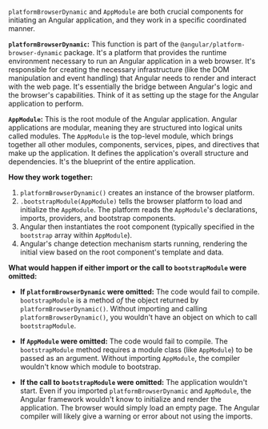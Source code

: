 `platformBrowserDynamic` and `AppModule` are both crucial components for initiating an Angular application, and they work in a specific coordinated manner.

**`platformBrowserDynamic`:** This function is part of the `@angular/platform-browser-dynamic` package.  It's a platform that provides the runtime environment necessary to run an Angular application in a web browser.  It's responsible for creating the necessary infrastructure (like the DOM manipulation and event handling) that Angular needs to render and interact with the web page. It's essentially the bridge between Angular's logic and the browser's capabilities.  Think of it as setting up the stage for the Angular application to perform.

**`AppModule`:** This is the root module of the Angular application.  Angular applications are modular, meaning they are structured into logical units called modules. The `AppModule` is the top-level module, which brings together all other modules, components, services, pipes, and directives that make up the application. It defines the application's overall structure and dependencies. It's the blueprint of the entire application.

**How they work together:**

1.  `platformBrowserDynamic()` creates an instance of the browser platform.
2.  `.bootstrapModule(AppModule)` tells the browser platform to load and initialize the `AppModule`. The platform reads the `AppModule`'s declarations, imports, providers, and bootstrap components.
3.  Angular then instantiates the root component (typically specified in the `bootstrap` array within `AppModule`).
4.  Angular's change detection mechanism starts running, rendering the initial view based on the root component's template and data.

**What would happen if either import or the call to `bootstrapModule` were omitted:**

*   **If `platformBrowserDynamic` were omitted:** The code would fail to compile.  `bootstrapModule` is a method *of* the object returned by `platformBrowserDynamic()`.  Without importing and calling `platformBrowserDynamic()`, you wouldn't have an object on which to call `bootstrapModule`.

*   **If `AppModule` were omitted:** The code would fail to compile. The `bootstrapModule` method requires a module class (like `AppModule`) to be passed as an argument.  Without importing `AppModule`, the compiler wouldn't know which module to bootstrap.

*   **If the call to `bootstrapModule` were omitted:** The application wouldn't start.  Even if you imported `platformBrowserDynamic` and `AppModule`, the Angular framework wouldn't know to initialize and render the application. The browser would simply load an empty page.  The Angular compiler will likely give a warning or error about not using the imports.